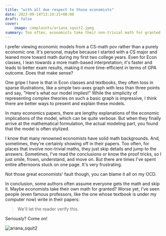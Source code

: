 ```yaml
---
title: "with all due respect to those economists"
date: 2023-09-14T13:19:21+08:00
draft: false
cover:
    image: complaints/ariana_squit2.jpeg
summary: Too often, economists take their non-trivial math for granted. Not their fault though...
---
```


I prefer viewing economic models from a CS-math pov rather than a purely economic one. It's personal, maybe because I started with a CS major and leaned more toward math during my first two college years. Even for Econ classes, I lean towards a more math-based interpretation; it's faster and leads to better exam results, making it more time-efficient in terms of GPA outcome. Does that make sense?

One gripe I have is that in Econ classes and textbooks, they often toss in sparse illustrations, like a simple two-axes graph with less than three points and say, "Here's what our model implies!" While the simplicity of representing complex theories on such a basic graph is impressive, I think there are better ways to present and explain these models.

In many economics papers, there are lengthy explanations of the economic implications of the model, which can be quite verbose. But when they finally arrive at the mathematical formulation, the actual modeling part, you found that the model is often stylized. 

I know that many renowned economists have solid math backgrounds. And, sometimes, they're certainly showing off in their papers. Too often, for places that involve non-trivial maths, they just skip details and jump to the answers. Sometimes, I've read the conclusions or know the proof tricks, so I just smile, frown, understand, and move on. But there are times I've spent entire afternoons stuck on one page. It's very frustrating.

Not those great economists' fault though, you can blame it all on my OCD.

In conclusion, some authors often assume everyone gets the math and skip it. Maybe economists take their own math for granted? Worse yet, I've seen people (even famous professors, like the one whose textbook is under my computer now) write in their papers:

> We'll let the reader verify this.

Seriously? Come on!

![ariana_squit2](/complaints/ariana_squit2.jpeg)

